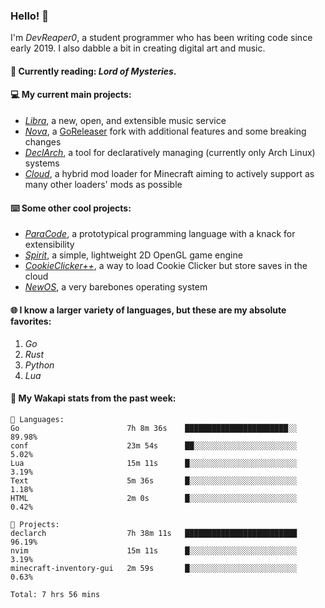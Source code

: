 ### Hello! 👋

I'm _DevReaper0_, a student programmer who has been writing code since early 2019. I also dabble a bit in creating digital art and music.

#### 📖 Currently reading: *Lord of Mysteries*.

#### 💻 My current main projects:

-   _[Libra](https://github.com/LibraMusic)_, a new, open, and extensible music service
-   _[Nova](https://github.com/LibraMusic/Nova)_, a [GoReleaser](https://github.com/goreleaser/goreleaser) fork with additional features and some breaking changes
-   _[DeclArch](https://github.com/DevReaper0/declarch)_, a tool for declaratively managing (currently only Arch Linux) systems
-   _[Cloud](https://github.com/CloudLoaderMC/CloudLoader)_, a hybrid mod loader for Minecraft aiming to actively support as many other loaders' mods as possible

#### ⌨️ Some other cool projects:

-   _[ParaCode](https://github.com/ParaCodeLang/ParaCode)_, a prototypical programming language with a knack for extensibility
-   _[Spirit](https://gitlab.com/DevReaper0/SpiritEngine)_, a simple, lightweight 2D OpenGL game engine
-   _[CookieClicker++](https://github.com/DevReaper0/CookieClickerPlusPlus)_, a way to load Cookie Clicker but store saves in the cloud
-   _[NewOS](https://github.com/DevReaper0/NewOS)_, a very barebones operating system

#### 🌐 I know a larger variety of languages, but these are my absolute favorites:

1. _Go_
2. _Rust_
3. _Python_
4. _Lua_

#### 📡 My Wakapi stats from the past week:

```text
💾 Languages:
Go                        7h 8m 36s    ███████████████████████░░  89.98%
conf                      23m 54s      ██░░░░░░░░░░░░░░░░░░░░░░░  5.02%
Lua                       15m 11s      █░░░░░░░░░░░░░░░░░░░░░░░░  3.19%
Text                      5m 36s       █░░░░░░░░░░░░░░░░░░░░░░░░  1.18%
HTML                      2m 0s        █░░░░░░░░░░░░░░░░░░░░░░░░  0.42%

💼 Projects:
declarch                  7h 38m 11s   █████████████████████████  96.19%
nvim                      15m 11s      █░░░░░░░░░░░░░░░░░░░░░░░░  3.19%
minecraft-inventory-gui   2m 59s       █░░░░░░░░░░░░░░░░░░░░░░░░  0.63%

Total: 7 hrs 56 mins
```
